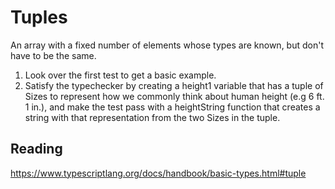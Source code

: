 # Tuples

An array with a fixed number of elements whose types are known, but don't have to be the same.

1. Look over the first test to get a basic example.
2. Satisfy the typechecker by creating a height1 variable that has a tuple of Sizes to represent how we commonly think about human height (e.g 6 ft. 1 in.), and make the test pass with a heightString function that creates a string with that representation from the two Sizes in the tuple.

## Reading
https://www.typescriptlang.org/docs/handbook/basic-types.html#tuple